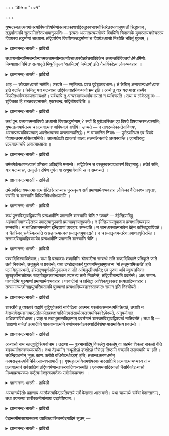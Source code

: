 +++
title = "+०१"

+++

युष्मदस्मत्प्रत्ययगोचरयोर्विषयविषयिणोस्तमःप्रकाशवद्विरुद्धस्वभावयोरितरेतरभावानुपपत्तौ
सिद्धायाम् , तद्धर्माणामपि सुतरामितरेतरभावानुपपत्तिः — इत्यतः
अस्मत्प्रत्ययगोचरे विषयिणि चिदात्मके युष्मत्प्रत्ययगोचरस्य विषयस्य
तद्धर्माणां चाध्यासः तद्विपर्ययेण विषयिणस्तद्धर्माणां च विषयेऽध्यासो
मिथ्येति भवितुं युक्तम् ।

<details><summary>ज्ञानानन्द-भारती - द्राविडी</summary>

‘नी’, ‘नाऩ्’ ऎऩ्गिऱ ऎण्णङ्गळुक्कु विषयमाय् उळ्ळदुम्, इरुट्टु वॆळिच्चम्
इवैगळैप्पोल : नेर्माऱाऩ स्वबावङ्गळै उडैयदुमाऩ विषयम् (अऱियप्पडुम्
वस्तु), विषयी (अऱिगिऱवऩ्) ऎऩ्ऱ इरण्डिऱ्कुम् ऒऩ्ऱु मऱ्ऱॊऩ्ऱाग इरुप्पदु
पॊरुन्दा तॆऩ्बदु सित्तमायिरुप्पदाल्, अवैगळुडैय तर्मङ्गळुक्कुम्गूड
ऒऩ्ऱुक्कॊऩ्ऱु माऱिइरुप्पदु कॊञ्जमुम् पॊरुन्दादु। इव्विदम् इरुप्पदाल्,
ञाऩवस्वरूबमायुळ्ळ ‘नाऩ्’ ऎऩ्गिऱ ऎण्णत्तिऱ्कु विषयमाऩ विषयीयिडत्तिल्
(अऱिगिऱवऩिडत्तिल्) ‘नी’ ऎऩ्गिऱ ऎण्णत्तिऱ्कु विषयमाऩ विषयम् (अऱियप् पडुम्
वस्तु) ऎऩ्बदैयुम् अदऩ् तर्मङ्गळैयुम् एऱ्ऱुवदुम्, अदऱ्कु माऱाग विषयत्तिल्
(अऱियप्पडुम् वस्तुविल्) विषयी (अऱिगिऱवऩ्) ऎऩ्बदैयुम्, अदऩ् तर्मङ्गळैयुम्
एऱ्ऱुवदुम् मित्यै (सम्बविक्काददाल् इल्लै) ऎऩ्ऱु इरुप्पदु नियायम्।
</details>

तथाप्यन्योन्यस्मिन्नन्योन्यात्मकतामन्योन्यधर्मांश्चाध्यस्येतरेतराविवेकेन
अत्यन्तविविक्तयोर्धर्मधर्मिणोः मिथ्याज्ञाननिमित्तः सत्यानृते मिथुनीकृत्य
‘अहमिदम्’ ‘ममेदम्’ इति नैसर्गिकोऽयं लोकव्यवहारः ॥

<details><summary>ज्ञानानन्द-भारती - द्राविडी</summary>

अप्पडियिरुन्दुम्गूड, पूरावुम् वॆव्वेऱा यिरुक्किऱ जाट्यम्, सैदऩ्यम्
मुदलाऩ तर्मङ्गळिऩ् आच्रयमाऩ अहङ्गारम्, आत्मा ऎऩ्ऱ तर्मिगळ् इरण्डैयुम्
ऒऩ्ऱुक्कॊऩ्ऱु पिरित्तुत् तॆरिन्दु कॊळ्ळाददाल् ऒऩ्ऱिल् मऱ्ऱॊऩ्ऱिऩ्
स्वबावत् तुडऩिरुक्कुम् तऩ्मैयैयुम्, मऱ्ऱॊऩ्ऱिऩ् तर्मङ् गळैयुम् एऱ्ऱि,
सत्यमाऩदैयुम् सत्यम् इल्लाद तैयुम् ऒऩ्ऱागच् चॆय्दुगॊण्डु वास्तवम् इल्लाद
अऱियामैयैक् कारणमायुळ्ळ ‘नाऩ् इदु’, ‘ऎऩ्ऩुडैयदु इदु’ ऎऩ्ऱ इन्द उलग
व्यवहारम् स्वबावमागवे इरुन्दु वरुगिऱदु।
</details>

आह — कोऽयमध्यासो नामेति। उच्यते — स्मृतिरूपः परत्र पूर्वदृष्टावभासः।
तं केचित् अन्यत्रान्यधर्माध्यास इति वदन्ति। केचित्तु यत्र यदध्यासः
तद्विवेकाग्रहनिबन्धनो भ्रम इति। अन्ये तु यत्र यदध्यासः तस्यैव
विपरीतधर्मत्वकल्पनामाचक्षते। सर्वथापि तु अन्यस्यान्यधर्मावभासतां न
व्यभिचरति। तथा च लोकेऽनुभवः — शुक्तिका हि रजतवदवभासते, एकश्चन्द्रः
सद्वितीयवदिति ॥

<details><summary>ज्ञानानन्द-भारती - द्राविडी</summary>

इन्द एत्तुदल् (अत्यासम्) ऎऩ्बदु ऎऩ्ऩ? ऎऩ्ऱु केट्कलाम्। सॊल्गिऱोम् ‘वेऱु
इडत्तिल् मुऩ् पार्क्कप्पट्ट वस्तुविऩ् तोऱ्ऱम् (१)स्मिरुदिरूबमाग
(ञाबगमाग) उळ्ळदु। अदैये सिलर्, ‘ऒरु वस्तुविऩ् तर्मङ्गळै वेऱॊऩ्ऱिल्
एऱ्ऱुवदु’ ऎऩ्ऱ सॊल्गि ऱार्गळ्। वेऱु सिलरो’ ‘ऎदऩिडत्तिल् ऎदऩुडैय
एऱ्ऱुदलो, अवै इरण्डैयुम् पिरित्तु अऱियाददैक् कारणमायुळ्ळ पिरान्दि'
ऎऩ्ऱु। मऱ्ऱुमुळ्ळवरो, ‘ऎदऩिडत्तिल् ऎदऩुडैय एऱ्ऱुदलो, अदऱ्के माऱुदलाऩ
तर्मत्तैयुडैय तऩ्मैयैक् कल्बिप्पदु’ ऎऩ्ऱु सॊल्गिऱार्गळ्। ऎल्ला
मुऱैगळिलुमे ऒऩ्ऱु मऱ्ऱॊऩ्ऱिऩ् तर्मत्तुडऩ् कूडिऩदागत् तोऩ्ऱुदल् ऎऩ्ऱ
अंसत्तिल् माऱुबडुवदिल्लै। अप्पडिये उलगत्तिलुम् अऩुबवम्- किळिञ्जलल्लवा
वॆळ्ळि पोलत् तोऩ्ऱुगिऱदु! ऒऩ्ऱायिरुक्कुम् सन्दिरऩ् इरण्डावदुडऩ् कूडिऩदु
पोल (तोऩ्ऱुगिऱदु) ऎऩ्ऱिरुक्किऱदु।
</details>

कथं पुनः प्रत्यगात्मन्यविषये अध्यासो विषयतद्धर्माणाम् ? सर्वो हि
पुरोऽवस्थित एव विषये विषयान्तरमध्यस्यति; युष्मत्प्रत्ययापेतस्य च
प्रत्यगात्मनः अविषयत्वं ब्रवीषि। उच्यते — न तावदयमेकान्तेनाविषयः,
अस्मत्प्रत्ययविषयत्वात् अपरोक्षत्वाच्च प्रत्यगात्मप्रसिद्धेः। न
चायमस्ति नियमः — पुरोऽवस्थित एव विषये विषयान्तरमध्यसितव्यमिति।
अप्रत्यक्षेऽपि ह्याकाशे बालाः तलमलिनतादि अध्यस्यन्ति। एवमविरुद्धः
प्रत्यगात्मन्यपि अनात्माध्यासः ॥

<details><summary>ज्ञानानन्द-भारती - द्राविडी</summary>

विषयमल्लाददाऩ उळ्ळेयिरुक्कुम् आत्मावि ऩिडत्तिल् विषयत्तिऱ्कुम् अदऩ्
तर्मङ्गळुक्कुम् एऱ्ऱुदल् (अत्यासम्) ऎप्पडि एऱ्पडलाम्? मुऩ्ऩाल् इरुक्किऱ
ऒरु विषयत्तिल् ताऩे अल्लवा ऎल्लोरुंवेऱु विषयत्तै एऱ्ऱुवार्गळ्? 'नी'
ऎऩ्गिऱ ऎण्णत्तिऱ्कु वेऱायुळ्ळदाय् उळ्ळेयिरुक्कुम् आत्माविऱ्कु
विषयत्तऩ्मैगिडैयादु ऎऩ्ऱु सॊल्गिऱीर्गळ्? ऎऩ्ऱाल् सॊल्गिऱोम् - इदु
(आत्मा) पूरावुमे विषयमल्लाददु इल्लै। 'नाऩ्' ऎऩ्ऱ ऎण्णत्तिऱ्कु
विषयमायिरुप्पदालुम्, उळ्ळे इरुक्कुम् आत्मा ऎल्लोरुक्कुम्
पिरसित्तमायिरुप्पदऩ् मूलम् अबरोक्षमाग इरुप्पदालुम् आत्माविल् अत्यासम्
एऱ्पडलाम्। मेलुम्, मुऩ्ऩालिरुक्किऱ विषयत्तिल् ताऩ् वेऱु विषयत्तै
एऱ्ऱवेण्डुमॆऩ्ऱु इन्द नियममुम् किडैयादु। कण्णुक्कुत् तॆरियामलिरुक्किऱ
आगासत्तिल् पालर्गळ् तळमायिरुक्कुम् तऩ्मै, अऴुक्काग इरुक्कुम् तऩ्मै
मुदलियदै एऱ्ऱुगिऱार्गळल्लवा? इव्विदम् उळ्ळेयिरुक्कुम् आत्माविडत्तिलुम्
आत्मावल्लाददै एऱ्ऱुवदु विरोदमिल्लै।
</details>

तमेतमेवंलक्षणमध्यासं पण्डिता अविद्येति मन्यन्ते। तद्विवेकेन च
वस्तुस्वरूपावधारणं विद्यामाहुः। तत्रैवं सति, यत्र यदध्यासः, तत्कृतेन
दोषेण गुणेन वा अणुमात्रेणापि स न सम्बध्यते ।

<details><summary>ज्ञानानन्द-भारती - द्राविडी</summary>

अन्द इव्विद लक्षणमुडैय इन्द अत्यासत्तैप् पण्डिदर्गळ् ‘अवित्यै’ ऎऩ्ऱु
करुदुगिऱार्गळ्। अदैप् पिरित्तऱिन्दु वस्तुविऩ् स्वरूबत्तै तीर्माऩिप्पदै
'वित्यै' ऎऩ्ऱुम् सॊल्गिऱार्गळ्। अङ्गु इव्विदम् इरुक्कैयिल्, ऎदऩिडत्तिल्
ऎदऩुडैय अत्यासमो, अदु अदऩाल् एऱ्पडुम् तोषत्तुडऩो कुणत्तुडऩो ऒरु अणुवळवु
कूड सम्बन्दप्पडुवदिल्लै।
</details>

तमेतमविद्याख्यमात्मानात्मनोरितरेतराध्यासं पुरस्कृत्य सर्वे
प्रमाणप्रमेयव्यवहारा लौकिका वैदिकाश्च प्रवृत्ताः, सर्वाणि च शास्त्राणि
विधिप्रतिषेधमोक्षपराणि ।

<details><summary>ज्ञानानन्द-भारती - द्राविडी</summary>

अन्द आत्मा अऩात्मा इरण्डिऱ्कुम् ऒऩ्ऱुक् कॊऩ्ऱु अत्यासमागिऱ इन्द
'अवित्यै' ऎऩ्गिऱ पॆयरुळ्ळदै मुऩ्ऩिट्टुक्कॊण्डु (पिरमादा- अऱिगिऱवऩ्),
पिरमाणम् (अऱिविऱ्कु सादऩम्), पिरमेयम् (अऱियप्पडुम् विषयम्) ऎऩ्ऱ व्यवहा
रङ्गळ्यावुम्, उलग सम्बन्दमाऩवैगळुम् वेदसम् पन्दमाऩवैगळुम्, विदि (सॆय्
ऎऩ्बदु) पिरदिषेदम् (सॆय्यादे ऎऩ्बदु), मोक्षम् (संसार पन्दत्ति लिरुन्दु
विडुदलै) इवैगळै विषयमायुळ्ळ ऎल्ला सास्तिरङ्गळुम् कूड एऱ्पट्टिरुक्किऩ्ऱऩ।
</details>

कथं पुनरविद्यावद्विषयाणि प्रत्यक्षादीनि प्रमाणानि शास्त्राणि चेति ?
उच्यते — देहेन्द्रियादिषु अहंममाभिमानरहितस्य प्रमातृत्वानुपपत्तौ
प्रमाणप्रवृत्त्यनुपपत्तेः। न हीन्द्रियाण्यनुपादाय प्रत्यक्षादिव्यवहारः
सम्भवति। न चाधिष्ठानमन्तरेण इन्द्रियाणां व्यवहारः सम्भवति। न
चानध्यस्तात्मभावेन देहेन कश्चिद्व्याप्रियते। न चैतस्मिन् सर्वस्मिन्नसति
असङ्गस्यात्मनः प्रमातृत्वमुपपद्यते। न च प्रमातृत्वमन्तरेण
प्रमाणप्रवृत्तिरस्ति। तस्मादविद्यावद्विषयाण्येव प्रत्यक्षादीनि
प्रमाणानि शास्त्राणि चेति ।

<details><summary>ज्ञानानन्द-भारती - द्राविडी</summary>

'पिरत्यक्षम् मुदलाऩ प्रमाणङ्गळुम् सास्तिरङ्गळुम् अवित्यैयुळ्ळवर्गळै
विषयमा युळ्ळवै ऎऩ्बदु ऎप्पडि?' ऎऩ्ऱाल्, सॊल्गिऱोम् तेहम्, इन्दिरियम्
मुदलाऩवैगळिल् नाऩ्, ऎऩ्ऩुडैयदु ऎऩ्ऱ अबिमाऩम् इल्लादवऩुक्कु पिरमादा
(अऱिगिऱवऩ्) ऎऩुम् तऩ्मै पॊरुन्दा तदिऩाल् प्रमाणत्तिल् प्रव्रुत्ति
पॊरुन्दादु। इन्दिरियङ्गळै ऎडुत्तुक्कॊळ्ळामल् (उबयोगप् पडुत्तामल्)
प्रत्यक्षम् मुदलिय व्यवहारम् सम्बविक्कादु अल्लवा? इन्दिरियङ्गळुक्कुम्
अदिष्टाऩम् आच्रयमाऩ सरीरम् इल्लामल् व्यवहारम् सम्बविक्कादु। आत्मत्तऩ्मै
एऱ्ऱप्पडाद तेहत्तैक्कॊण्डु यारुम् व्यवहरिप्पदुम् किडैयादु। इदुवॆल्लाम्
इल्लामलिरुन्दालो, ऎव्विदप् पऱ्ऱुदलुमिल्लाद आत्मावुक्कु प्रमादावाग
इरुक्कुम् तऩ्मै पॊरुत्तमागादु। प्रमादावाग इरुक्कुम् तऩ्मैयऩ्ऩियिलेयो,
प्रमाणङ्गळुक्कु प्रव्रुत्ति किडैयादु। आगैयाल् अवित्यै युळ्ळवर्गळै
विषयमागक्कॊण्डवै ताऩ् प्रत्यक्षम् मुदलाऩ प्रमाणङ्गळुम् सास्तिरङ्गळुम्।
</details>

पश्वादिभिश्चाविशेषात्। यथा हि पश्वादयः शब्दादिभिः श्रोत्रादीनां
सम्बन्धे सति शब्दादिविज्ञाने प्रतिकूले जाते ततो निवर्तन्ते, अनुकूले च
प्रवर्तन्ते; यथा दण्डोद्यतकरं पुरुषमभिमुखमुपलभ्य ‘मां हन्तुमयमिच्छति’
इति पलायितुमारभन्ते, हरिततृणपूर्णपाणिमुपलभ्य तं प्रति अभिमुखीभवन्ति; एवं
पुरुषा अपि व्युत्पन्नचित्ताः क्रूरदृष्टीनाक्रोशतः खड्गोद्यतकरान्बलवत
उपलभ्य ततो निवर्तन्ते, तद्विपरीतान्प्रति प्रवर्तन्ते। अतः समानः
पश्वादिभिः पुरुषाणां प्रमाणप्रमेयव्यवहारः। पश्वादीनां च प्रसिद्धः
अविवेकपुरस्सरः प्रत्यक्षादिव्यवहारः।
तत्सामान्यदर्शनाद्व्युत्पत्तिमतामपि पुरुषाणां
प्रत्यक्षादिव्यवहारस्तत्कालः समान इति निश्चीयते ।

<details><summary>ज्ञानानन्द-भारती - द्राविडी</summary>

पसु मुदलाऩवैगळिलिरुन्दु वित्यासमिल्लाद तिऩालुम्, पसु मुदलाऩवै, कादु
मुदलाऩदिऱ्कुच् चप्तम् मुदलाऩदुडऩ् सम्बन्दम् एऱ्पडुम् पोदु, सप्तम्
मुदलाऩदाल् एऱ्पडुम् अऱिवु प्रदिगूलमायिरुक्कैयिल् अदिलिरुन्दु
तिरुम्बुगिऩ्ऱऩ। अनुगूलमायिरुक्कैयिल् प्रव्रुत्तिक्किऩ्ऱऩ अल्लवा? कम्बै
ऒङ्गिय कैयै उडैय मऩिदऩै ऎदिरिल्गण्डु, 'इवऩ् ऎऩ्ऩै अडिक्क
विरुम्बुगिऩ्ऱाऩ्' ऎऩ्ऱु ओडुवदऱ्कु आरम्बिक्किऩ्ऱऩ; पच्चैप्पुल् निऱैन्द
कैयै युडैवऩागक् कण्डु अवऩै नोक्किच् चॆल्लुगिऩ्ऱऩ; ऎऩ्बदु ऎप्पडियो,
अप्पडिये अऱिवुळ्ळ सित्तमुडैय मऩिदर्गळुम्गूड क्रूरमाऩ पार्वैयुळ्ळवर्गळाग,
अदट्टुगिऱवर्गळाग वाळै ओङ्गिय कैयुळ्ळवर्गळागप्
पलवाऩ्गळायिरुप्पवर्गळैक्कण्डु अवर्गळिडमिरुन्दु विलगुगिऱार्गळ्। अदऱ्कु
नेर्माऱाय् इरुप्पवर्गळै उत्तेसित्तु नॆरुङ्गिऱार्गळ्। आगैयाल् प्रमाण
प्रमेयव्य वहारम् मऩिदर्गळुक्कु पसु मुदलाऩ वैगळुडऩ् समाऩम्दाऩ्। पसु
मुदलाऩवैगळुक्कु प्रत्यक्षम् मुदलिय व्यवहारम् पगुत्तऱि विल्लामैयै
मुऩ्ऩिट्टे इरुक्किऱदु। अदऱ्कु समाऩमाय् इरुक्कुम् तऩ्मै काणप्पडुवदाल्
अऱिवुळ्ळ मऩिदर्गळुक्कुम् कूड प्रत्यक्षम् मुदलिय व्यवहारम् अक्कालत्तिल्
(व्यवहारम् सॆय्युम् समयत्तिल्) समाऩम् ऎऩ्ऱु तीर्माऩिक्कप्पडुगिऱदु।
</details>

शास्त्रीये तु व्यवहारे यद्यपि बुद्धिपूर्वकारी नाविदित्वा आत्मनः
परलोकसम्बन्धमधिक्रियते, तथापि न
वेदान्तवेद्यमशनायाद्यतीतमपेतब्रह्मक्षत्रादिभेदमसंसार्यात्मतत्त्वमधिकारेऽपेक्ष्यते,
अनुपयोगात् अधिकारविरोधाच्च। प्राक् च तथाभूतात्मविज्ञानात् प्रवर्तमानं
शास्त्रमविद्यावद्विषयत्वं नातिवर्तते। तथा हि — ‘ब्राह्मणो यजेत’
इत्यादीनि शास्त्राण्यात्मनि वर्णाश्रमवयोऽवस्थादिविशेषाध्यासमाश्रित्य
प्रवर्तन्ते ।

<details><summary>ज्ञानानन्द-भारती - द्राविडी</summary>

सास्तिरत्तैयॊट्टिऩ व्यवहारत्तिलो, पुत्ति पूर्वमागच् चॆय्गिऱवऩ् तऩक्कु
(आत्माविऱ्कु) परलोगत्तुडऩ् सम्बन्दमुण्डॆऩ्बदै अऱियामल् अदिगारम् पॆऱुवदु
इल्लै ऎऩ्ऱु इरुन्दबोदिलुम्, अप्पडियिरुन्दालुम्गूड उबनिषत्तुक्कळिऩालेये
अऱियत्तक्कदाय्, पसि मुदलियवैगळ् अऱ्ऱदाय्, प्राह्मणऩ् क्षत्रियऩ् मुदलाऩ
वेऱ्ऱुमै विलगिऩदाय्, संसारियल्लाद, आत्मदत्वमाऩदु अव्वदिगार विषयत्तिल्
वेण्डप्पडुवदिल्लै। उबयोगमिल्लादददिऩालुम् अदिगारत्तिऱ्कु विरोदमा
यिरुप्पदिऩालुम् अव्विदमायुळ्ळ आत्मावै अऱिवदऱ्कु मुऩ्ऩाल्
प्रवर्त्तिक्कुम् सास्तिरम् अवित्यैयुळ्ळवर्गळै विषयमागक् कॊण्ड
तऩ्मैयुळ्ळदु ऎऩ्बदै मीऱविल्लै। अप्पडियेदाऩ् ‘प्राह्मणऩ् यागम्
सॆय्यट्टुम्' ऎऩ्बदु मुदलाऩ सास्तिरङ्गळ् आत्माविऩिडत्तिल् वर्णम्,
आसिरमम्, वयदु, निलै मुदलिय विसे षमायुळ्ळ अत्यासत्तै आसिरयित्तु
प्रवर्त्तिक्किऩ्ऱऩ।
</details>

अध्यासो नाम स्तद्बुद्धिरित्यवोचाम। तद्यथा — पुत्रभार्यादिषु विकलेषु
सकलेषु वा अहमेव विकलः सकलो वेति बाह्यधर्मानात्मन्यध्यस्यति। तथा
देहधर्मान् ‘स्थूलोऽहं कृशोऽहं गौरोऽहं तिष्ठामि गच्छामि लङ्घयामि च’ इति।
तथेन्द्रियधर्मान् ‘मूकः काणः क्लीबो बधिरोऽन्धोऽहम्’ इति;
तथान्तःकरणधर्मान् कामसङ्कल्पविचिकित्साध्यवसायादीन्।
एवमहंप्रत्ययिनमशेषस्वप्रचारसाक्षिणि प्रत्यगात्मन्यध्यस्य तं च
प्रत्यगात्मानं सर्वसाक्षिणं तद्विपर्ययेणान्तःकरणादिष्वध्यस्यति।
एवमयमनादिरनन्तो नैसर्गिकोऽध्यासो मिथ्याप्रत्ययरूपः
कर्तृत्वभोक्तृत्वप्रवर्तकः सर्वलोकप्रत्यक्षः ।

<details><summary>ज्ञानानन्द-भारती - द्राविडी</summary>

अत्यासम् ऎऩ्बदु 'अदुवल्लाददिल् अदुवॆऩ्ऱ ऎण्णम्' ऎऩ्ऱु सॊऩ्ऩोम्। अदु
ऎप्पडि ऎऩ्ऱाल् पुत्तिरऩ्, मऩैवि मुदलियवर्गळ् कुऱैप् पट्टबोदो,
निऱैन्दुळ्ळबोदो, नाऩे कुऱैप्पट्टवऩ् ऎऩ्ऱो, निऱैन्दुळ्ळवऩ् ऎऩ्ऱो,
वॆळियिलुळ्ळवर्गळिऩ् तर्मङ्गळै तऩ्ऩिडत्तिल् एऱ्ऱुक्कॊळ्गिऱाऩ्। अप्पडिये
'नाऩ् पॆरुत्तवऩ्, नाऩ् मॆलिन्दवऩ्, नाऩ् वॆळुप्पु, निऱ्किऱेऩ्, पोगिऱेऩ्,
ताण्डुगिऱेऩ्' ऎऩ्ऱु तेहत्तिऩ् तर्मङ्गळैयुम्, - अप्पडिये 'नाऩ् ऊमै,
ऒऱ्ऱैक् कण्णऩ्, नबुंसगऩ्, सॆविडु, कुरुडु, ऎऩ्ऱु इन्दिरिय तर्मङ्गळैयुम्,
अप्पडिये आसै, सङ्गल्बम्, सन्देहम्,तीर्माऩम् मुदलिय अन्द:करण
तर्मङ्गळैयुम् (एऱ्ऱिक्कॊळ्गिऱाऩ्)।' इव्विदमाग 'नाऩ्' ऎऩ्ऱ ऎण्णत्तै
उडैयदै (अन्द: करणत्तै)युम् अदऩुडैय ऎल्ला व्याबारङ्गळुक्कुम्
साक्षियायिरुन्दु वरुगिऱ उळ्ळे उळ्ळ आत्माविऩि टत्तिल् एऱ्ऱिक्कॊळ्वदुडऩ्
इदऱ्कु माऱाग ऎल्लावऱ्ऱिऱ्कुम् साक्षियायुळ्ळ अन्द उळ्ळे इरुक्कुम्
आत्मावैयुम् अन्द:करणम् मुदलियवैगळिल् एऱ्ऱुगिऱाऩ्। इव्विदम् आदियऱ्ऱदाय्
मुडिवऱ्ऱदाय् वास्तवमिल्लाद ऎण्णत्तैत् तऩ्मैयायुडैयदाय् स्वबावमागवे
इरुन्दुवरुम् इव्वत्यासम् कर्त्रुत्वम् (सॆय्गिऱवऩ् ऎऩ्ऱ निलै)
पोक्त्रुत्वम् (अऩुबविक्किऱवऩ् ऎऩ्ऱ निलै) इवैगळै उण्डु पण्णुवदाय् ऎल्ला
उलगत्तारुक्कुम् प्रत्यक्ष मायुळ्ळदु (नऩ्गु तॆरिन्द विषयम्)।
</details>

अस्यानर्थहेतोः प्रहाणाय आत्मैकत्वविद्याप्रतिपत्तये सर्वे वेदान्ता
आरभ्यन्ते। यथा चायमर्थः सर्वेषां वेदान्तानाम् , तथा वयमस्यां
शारीरकमीमांसायां प्रदर्शयिष्यामः ।

<details><summary>ज्ञानानन्द-भारती - द्राविडी</summary>

केट्टिऱ्कुक् कारणमायुळ्ळ इदैप् पोक्कडिक्क, आत्माविऩ् ऒऩ्ऱायिरुक्कुम्
तऩ्मैयिऩ् ञाऩम् एऱ्पडुवदऱ्काग, ऎल्ला उबनिषत्तुक्कळुम् आरम्बिक्कप्
पडुगिऩ्ऱऩ। ऎल्ला उबनिषत्तुक्कळुक्कुम् इदुदाऩ् तात्पर्यम् ऎऩ्ऱु ऎप्पडि
(अऱियमुडियुमो), अव्वाऱु इच्चारीर्गमीमांसैयिल् (सरीरत्तिऱ्कुळ् उळ्ळ
जीवऩ् उण्मैयिल् प्रह्मम्दाऩ् ऎऩ्बदै विसारणै सॆय्युम् किरन्दत्तिल्) नाम्
ऎडुत्तुक् काट्टुवोम्।
</details>

वेदान्तमीमांसाशास्त्रस्य व्याचिख्यासितस्येदमादिमं सूत्रम् —

<details><summary>ज्ञानानन्द-भारती - द्राविडी</summary>

व्याक्याऩम् सॆय्य उत्तेसित्तिरुक्किऱ वेदान्द मीमांसा सास्तिरत्तिऩ्
मुदल् सुत्रम् इदु।
</details>

